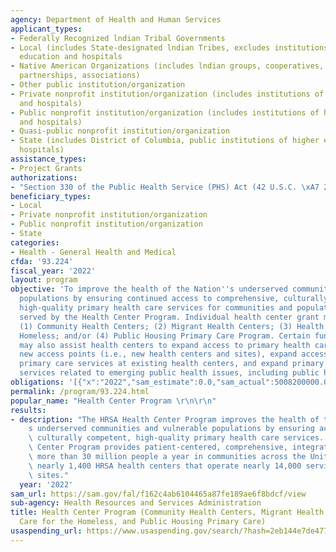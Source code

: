 ```yaml
---
agency: Department of Health and Human Services
applicant_types:
- Federally Recognized lndian Tribal Governments
- Local (includes State-designated lndian Tribes, excludes institutions of higher
  education and hospitals
- Native American Organizations (includes lndian groups, cooperatives, corporations,
  partnerships, associations)
- Other public institution/organization
- Private nonprofit institution/organization (includes institutions of higher education
  and hospitals)
- Public nonprofit institution/organization (includes institutions of higher education
  and hospitals)
- Quasi-public nonprofit institution/organization
- State (includes District of Columbia, public institutions of higher education and
  hospitals)
assistance_types:
- Project Grants
authorizations:
- "Section 330 of the Public Health Service (PHS) Act (42 U.S.C. \xA7 254b)."
beneficiary_types:
- Local
- Private nonprofit institution/organization
- Public nonprofit institution/organization
- State
categories:
- Health - General Health and Medical
cfda: '93.224'
fiscal_year: '2022'
layout: program
objective: 'To improve the health of the Nation''s underserved communities and vulnerable
  populations by ensuring continued access to comprehensive, culturally competent,
  high-quality primary health care services for communities and populations currently
  served by the Health Center Program. Individual health center grant mechanisms include:
  (1) Community Health Centers; (2) Migrant Health Centers; (3) Health Care for the
  Homeless; and/or (4) Public Housing Primary Care Program. Certain funding opportunities
  may also assist health centers to expand access to primary health care by supporting
  new access points (i.e., new health centers and sites), expand access to high quality
  primary care services at existing health centers, and expand primary health care
  services related to emerging public health issues, including public health emergencies.'
obligations: '[{"x":"2022","sam_estimate":0.0,"sam_actual":5008200000.0,"usa_spending_actual":1457282630.08},{"x":"2023","sam_estimate":5005900000.0,"sam_actual":0.0,"usa_spending_actual":1323400122.57},{"x":"2024","sam_estimate":6105000000.0,"sam_actual":0.0,"usa_spending_actual":0.0}]'
permalink: /program/93.224.html
popular_name: "Health Center Program \r\n\r\n"
results:
- description: "The HRSA Health Center Program improves the health of the nation\u2019\
    s underserved communities and vulnerable populations by ensuring access to comprehensive,\
    \ culturally competent, high-quality primary health care services. The Health\
    \ Center Program provides patient-centered, comprehensive, integrated care to\
    \ more than 30 million people a year in communities across the United States through\
    \ nearly 1,400 HRSA health centers that operate nearly 14,000 service delivery\
    \ sites."
  year: '2022'
sam_url: https://sam.gov/fal/f162c4ab6104465a87fe189ae6f8bdcf/view
sub-agency: Health Resources and Services Administration
title: Health Center Program (Community Health Centers, Migrant Health Centers, Health
  Care for the Homeless, and Public Housing Primary Care)
usaspending_url: https://www.usaspending.gov/search/?hash=2eb144e7de4775a35e893e45b6b34b9b
---
```

